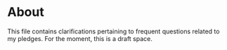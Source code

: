 # About

This file contains clarifications pertaining to frequent questions related to my pledges. For the moment, this is a draft space.
